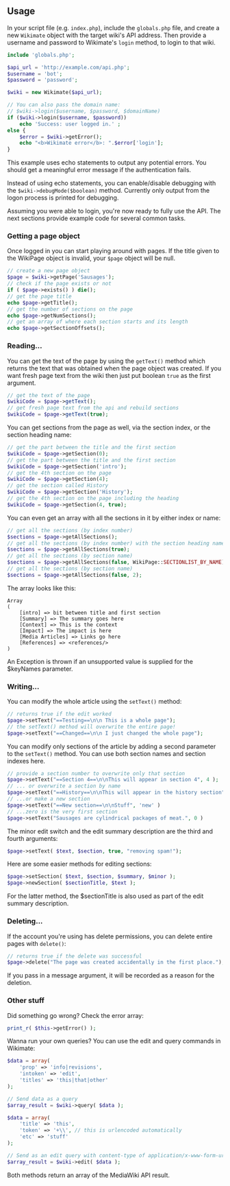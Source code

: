 ## Usage

In your script file (e.g. `index.php`), include the `globals.php` file,
and create a new `Wikimate` object with the target wiki's API address.
Then provide a username and password to Wikimate's `login` method,
to login to that wiki.

```php
include 'globals.php';

$api_url = 'http://example.com/api.php';
$username = 'bot';
$password = 'password';

$wiki = new Wikimate($api_url);

// You can also pass the domain name:
// $wiki->login($username, $password, $domainName)
if ($wiki->login($username, $password))
	echo 'Success: user logged in.' ;
else {
	$error = $wiki->getError();
	echo "<b>Wikimate error</b>: ".$error['login'];
}
```

This example uses echo statements to output any potential errors.
You should get a meaningful error message if the authentication fails.

Instead of using echo statements, you can enable/disable debugging
with the `$wiki->debugMode($boolean)` method.
Currently only output from the logon process is printed for debugging.

Assuming you were able to login, you're now ready to fully use the API.
The next sections provide example code for several common tasks.


### Getting a page object

Once logged in you can start playing around with pages.
If the title given to the WikiPage object is invalid, your `$page` object will be null.

```php
// create a new page object
$page = $wiki->getPage('Sausages');
// check if the page exists or not
if ( $page->exists() ) die();
// get the page title
echo $page->getTitle();
// get the number of sections on the page
echo $page->getNumSections();
// get an array of where each section starts and its length
echo $page->getSectionOffsets();
```

### Reading...

You can get the text of the page by using the `getText()` method
which returns the text that was obtained when the page object was created.
If you want fresh page text from the wiki
then just put boolean `true` as the first argument.

```php
// get the text of the page
$wikiCode = $page->getText();
// get fresh page text from the api and rebuild sections
$wikiCode = $page->getText(true);
```

You can get sections from the page as well, via the section index, or the section heading name:

```php
// get the part between the title and the first section
$wikiCode = $page->getSection(0);
// get the part between the title and the first section
$wikiCode = $page->getSection('intro');
// get the 4th section on the page
$wikiCode = $page->getSection(4);
// get the section called History
$wikiCode = $page->getSection('History');
// get the 4th section on the page including the heading
$wikiCode = $page->getSection(4, true);
```

You can even get an array with all the sections in it by either index or name:

```php
// get all the sections (by index number)
$sections = $page->getAllSections();
// get all the sections (by index number) with the section heading names
$sections = $page->getAllSections(true);
// get all the sections (by section name)
$sections = $page->getAllSections(false, WikiPage::SECTIONLIST_BY_NAME);
// get all the sections (by section name)
$sections = $page->getAllSections(false, 2);
```

The array looks like this:

```
Array
(
	[intro] => bit between title and first section
	[Summary] => The summary goes here
	[Context] => This is the context
	[Impact] => The impact is here
	[Media Articles] => Links go here
	[References] => <references/>
)
```

An Exception is thrown if an unsupported value is supplied for the $keyNames parameter.

### Writing...

You can modify the whole article using the `setText()` method:

```php
// returns true if the edit worked
$page->setText("==Testing==\n\n This is a whole page");
// the setText() method will overwrite the entire page!
$page->setText("==Changed==\n\n I just changed the whole page");
```

You can modify only sections of the article
by adding a second parameter to the `setText()` method.
You can use both section names and section indexes here.

```php
// provide a section number to overwrite only that section
$page->setText("==Section 4==\n\nThis will appear in section 4", 4 );
// ... or overwrite a section by name
$page->setText("==History==\n\nThis will appear in the history section", 'History' );
// ...or make a new section
$page->setText("==New section==\n\nStuff", 'new' )
// ...zero is the very first section
$page->setText("Sausages are cylindrical packages of meat.", 0 )
```

The minor edit switch and the edit summary description are the third and fourth arguments:

```php
$page->setText( $text, $section, true, "removing spam!");
```

Here are some easier methods for editing sections:

```php
$page->setSection( $text, $section, $summary, $minor );
$page->newSection( $sectionTitle, $text );
```

For the latter method, the $sectionTitle is also used as part of the edit summary description.

### Deleting...

If the account you're using has delete permissions,
you can delete entire pages with `delete()`:

```php
// returns true if the delete was successful
$page->delete("The page was created accidentally in the first place.");
```

If you pass in a message argument, it will be recorded as a reason for the deletion.

### Other stuff

Did something go wrong?  Check the error array:

```php
print_r( $this->getError() );
```

Wanna run your own queries?
You can use the edit and query commands in Wikimate:

```php
$data = array(
	'prop' => 'info|revisions',
	'intoken' => 'edit',
	'titles' => 'this|that|other'
);

// Send data as a query
$array_result = $wiki->query( $data );

$data = array(
	'title' => 'this',
	'token' => '+\\', // this is urlencoded automatically
	'etc' => 'stuff'
);

// Send as an edit query with content-type of application/x-www-form-urlencoded
$array_result = $wiki->edit( $data );
```

Both methods return an array of the MediaWiki API result.
